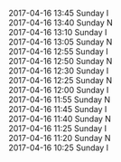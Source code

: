 2017-04-16 13:45 Sunday  I  
2017-04-16 13:40 Sunday  N  
2017-04-16 13:10 Sunday  I  
2017-04-16 13:05 Sunday  N  
2017-04-16 12:55 Sunday  I  
2017-04-16 12:50 Sunday  N  
2017-04-16 12:30 Sunday  I  
2017-04-16 12:25 Sunday  N  
2017-04-16 12:00 Sunday  I  
2017-04-16 11:55 Sunday  N  
2017-04-16 11:45 Sunday  I  
2017-04-16 11:40 Sunday  N  
2017-04-16 11:25 Sunday  I  
2017-04-16 11:20 Sunday  N  
2017-04-16 10:25 Sunday  I  
